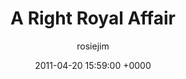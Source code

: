 ---
blog: travel
date: 2011-04-20 15:59:00 +0000
title: "A Right Royal Affair"
author: rosiejim
permalink: /vietnam-2011/huế/a-right-royal-affair/
---